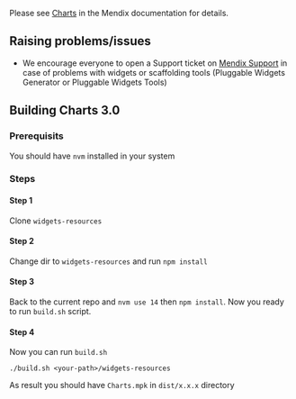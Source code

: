 Please see [Charts](https://docs.mendix.com/appstore/widgets/charts) in the Mendix documentation for details.

## Raising problems/issues
-   We encourage everyone to open a Support ticket on [Mendix Support](https://support.mendix.com) in case of problems with widgets or scaffolding tools (Pluggable Widgets Generator or Pluggable Widgets Tools)

## Building Charts 3.0

### Prerequisits

You should have `nvm` installed in your system

### Steps

#### Step 1

Clone `widgets-resources`

#### Step 2

Change dir to `widgets-resources` and run `npm install`

#### Step 3

Back to the current repo and `nvm use 14` then `npm install`.
Now you ready to run `build.sh` script.

#### Step 4

Now you can run `build.sh`
```
./build.sh <your-path>/widgets-resources
```

As result you should have `Charts.mpk` in `dist/x.x.x` directory